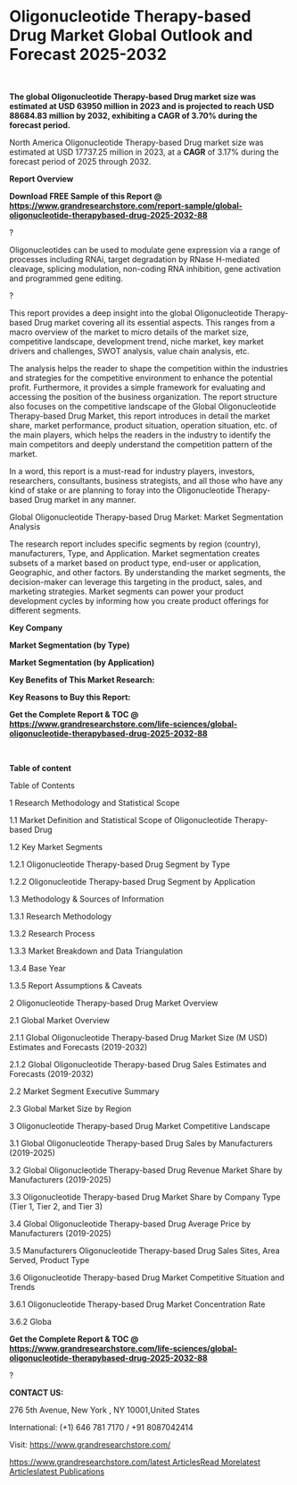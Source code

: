 <h1>Oligonucleotide Therapy-based Drug Market Global Outlook and Forecast 2025-2032</h1><br/><p><strong>The global Oligonucleotide Therapy-based Drug market size was estimated at USD 63950 million in 2023 and is projected to reach USD 88684.83 million by 2032, exhibiting a <strong>CAGR</strong> of 3.70% during the forecast period.</strong></p>
 
 
 
 <p>North America Oligonucleotide Therapy-based Drug market size was estimated at USD 17737.25 million in 2023, at a <strong>CAGR</strong> of 3.17% during the forecast period of 2025 through 2032.</p>
 
 
 
 <p><strong>Report Overview</strong></p>
 
 
 
 <div><b>Download FREE Sample of this Report @ <a href="https://www.grandresearchstore.com/report-sample/global-oligonucleotide-therapybased-drug-2025-2032-88">https://www.grandresearchstore.com/report-sample/global-oligonucleotide-therapybased-drug-2025-2032-88</a></b></div>
 
 
 
 <p>? </p>
 
 
 
 <p>Oligonucleotides can be used to modulate gene expression via a range of processes including RNAi, target degradation by RNase H-mediated cleavage, splicing modulation, non-coding RNA inhibition, gene activation and programmed gene editing.</p>
 
 
 
 <p>? </p>
 
 
 
 <p>This report provides a deep insight into the global Oligonucleotide Therapy-based Drug market covering all its essential aspects. This ranges from a macro overview of the market to micro details of the market size, competitive landscape, development trend, niche market, key market drivers and challenges, SWOT analysis, value chain analysis, etc.</p>
 
 
 
 <p>The analysis helps the reader to shape the competition within the industries and strategies for the competitive environment to enhance the potential profit. Furthermore, it provides a simple framework for evaluating and accessing the position of the business organization. The report structure also focuses on the competitive landscape of the Global Oligonucleotide Therapy-based Drug Market, this report introduces in detail the market share, market performance, product situation, operation situation, etc. of the main players, which helps the readers in the industry to identify the main competitors and deeply understand the competition pattern of the market.</p>
 
 
 
 <p>In a word, this report is a must-read for industry players, investors, researchers, consultants, business strategists, and all those who have any kind of stake or are planning to foray into the Oligonucleotide Therapy-based Drug market in any manner.</p>
 
 
 
 <p>Global Oligonucleotide Therapy-based Drug Market: Market Segmentation Analysis</p>
 
 
 
 <p>The research report includes specific segments by region (country), manufacturers, Type, and Application. Market segmentation creates subsets of a market based on product type, end-user or application, Geographic, and other factors. By understanding the market segments, the decision-maker can leverage this targeting in the product, sales, and marketing strategies. Market segments can power your product development cycles by informing how you create product offerings for different segments.</p>
 
 
 
 <p><strong>Key Company</strong></p>
 
 
 
 <p><strong>Market Segmentation (by Type)</strong></p>
 
 
 
 <p><strong>Market Segmentation (<strong>by Application</strong>)</strong></p>
 
 
 
 <p><strong>Key Benefits of This Market Research:</strong></p>
 
 
 
 <p><strong>Key <strong>Reasons to Buy</strong> this Report:</strong></p>
 
 
 
 <div><b>Get the Complete Report & TOC @ <a href="https://www.grandresearchstore.com/life-sciences/global-oligonucleotide-therapybased-drug-2025-2032-88">https://www.grandresearchstore.com/life-sciences/global-oligonucleotide-therapybased-drug-2025-2032-88</a></b></div>
 
 
 
 <p><br />
 
 <b>Table of content</b></p>
 
 
 
 <p>Table of Contents<br />
 
 1 Research Methodology and Statistical Scope<br />
 
 1.1 Market Definition and Statistical Scope of Oligonucleotide Therapy-based Drug<br />
 
 1.2 Key Market Segments<br />
 
 1.2.1 Oligonucleotide Therapy-based Drug Segment by Type<br />
 
 1.2.2 Oligonucleotide Therapy-based Drug Segment by Application<br />
 
 1.3 Methodology & Sources of Information<br />
 
 1.3.1 Research Methodology<br />
 
 1.3.2 Research Process<br />
 
 1.3.3 Market Breakdown and Data Triangulation<br />
 
 1.3.4 Base Year<br />
 
 1.3.5 Report Assumptions & Caveats<br />
 
 2 Oligonucleotide Therapy-based Drug Market Overview<br />
 
 2.1 Global Market Overview<br />
 
 2.1.1 Global Oligonucleotide Therapy-based Drug Market Size (M USD) Estimates and Forecasts (2019-2032)<br />
 
 2.1.2 Global Oligonucleotide Therapy-based Drug Sales Estimates and Forecasts (2019-2032)<br />
 
 2.2 Market Segment Executive Summary<br />
 
 2.3 Global Market Size by Region<br />
 
 3 Oligonucleotide Therapy-based Drug Market Competitive Landscape<br />
 
 3.1 Global Oligonucleotide Therapy-based Drug Sales by Manufacturers (2019-2025)<br />
 
 3.2 Global Oligonucleotide Therapy-based Drug Revenue Market Share by Manufacturers (2019-2025)<br />
 
 3.3 Oligonucleotide Therapy-based Drug Market Share by Company Type (Tier 1, Tier 2, and Tier 3)<br />
 
 3.4 Global Oligonucleotide Therapy-based Drug Average Price by Manufacturers (2019-2025)<br />
 
 3.5 Manufacturers Oligonucleotide Therapy-based Drug Sales Sites, Area Served, Product Type<br />
 
 3.6 Oligonucleotide Therapy-based Drug Market Competitive Situation and Trends<br />
 
 3.6.1 Oligonucleotide Therapy-based Drug Market Concentration Rate<br />
 
 3.6.2 Globa</p>
 
 
 
 <div><b>Get the Complete Report & TOC @ <a href="https://www.grandresearchstore.com/life-sciences/global-oligonucleotide-therapybased-drug-2025-2032-88">https://www.grandresearchstore.com/life-sciences/global-oligonucleotide-therapybased-drug-2025-2032-88</a></b></div>
 
 
 
 <p>? </p>
 
 
 
 <p><b>CONTACT US:</b><br />
 
 276 5th Avenue, New York , NY 10001,United States<br />
 
 International: (+1) 646 781 7170 / +91 8087042414<br />
 
 Visit: <a href="https://www.grandresearchstore.com/">https://www.grandresearchstore.com/</a><br />
 
 <a href="https://gyeongbokgung.com">https://www.grandresearchstore.com/</a><a href="https://hallyeomaritime.com">latest Articles</a><a href="https://jingwansa.com">Read More</a><a href="https://nguoiviet.jp/">latest Articles</a><a href="https://www.intelmarketresearch.com/">latest Publications</a></p>